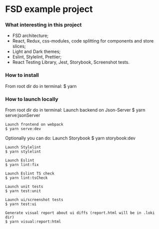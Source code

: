 # FSD example project

### What interesting in this project
- FSD architecture;
- React, Redux, css-modules, code splitting for components and store slices;
- Light and Dark themes;
- Eslint, Stylelint, Prettier;
- React Testing Library, Jest, Storybook, Screenshot tests.

### How to install
From root dir do in terminal:
    $ yarn

### How to launch locally
From root dir do in terminal:
    Launch backend on Json-Server
    $ yarn serve:jsonServer

    Launch frontend on webpack
    $ yarn serve:dev

Optionally you can do:
    Launch Storybook
    $ yarn storybook:dev

    Launch Stylelint
    $ yarn stylelint

    Launch Eslint
    $ yarn lint:fix

    Launch Eslint TS check
    $ yarn lint:tsCheck

    Launch unit tests
    $ yarn test:unit

    Launch ui/screenshot tests
    $ yarn test:ui

    Generate visual report about ui diffs (report.html will be in .loki dir)
    $ yarn visual:report:html
